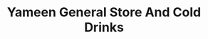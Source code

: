 ---
title: "Yameen General Store And Cold Drinks"
url: /karachi/yameen-general-store-and-cold-drinks/
shop: Allgemein
---